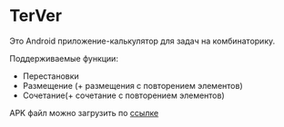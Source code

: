 # TerVer

Это Android приложение-калькулятор для задач на комбинаторику.

Поддерживаемые функции:
* Перестановки
* Размещение (+ размещения с повторением элементов)
* Сочетание(+ сочетание с повторением элементов)

APK файл можно загрузить по [ссылке](https://mega.nz/#!QEFHgSKB!olJTkk1OStu1B8f5Q2od5clyuOlZlNav8jIN6xdppPg)
